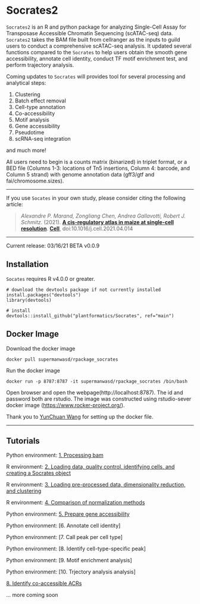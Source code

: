 
# Socrates2



`Socrates2` is an R and python package for analyzing Single-Cell Assay for Transposase Accessible Chromatin Sequencing (scATAC-seq) data. `Socrates2` takes the BAM file built from cellranger as the inputs to guild users to conduct a comprehensive scATAC-seq analysis. It updated several functions compared to the `Socrates` to help users obtain the smooth gene accessibility, annotate cell identity, conduct TF motif enrichment test, and perform trajectory analysis. 




Coming updates to `Socrates` will provides tool for several processing and analytical steps: 

1. Clustering
2. Batch effect removal 
3. Cell-type annotation 
4. Co-accessibility 
5. Motif analysis 
6. Gene accessibility 
7. Pseudotime 
8. scRNA-seq integration

and much more!

All users need to begin is a counts matrix (binarized) in triplet format, or a BED file (Columns 1-3: locations of Tn5 insertions, Column 4: barcode, and Column 5 strand) with genome annotation data (gff3/gtf and fai/chromosome.sizes). 

---

If you use `Socates` in your own study, please consider citing the following article:

> *Alexandre P. Marand, Zongliang Chen, Andrea Gallavotti, Robert J. Schmitz*. (2021). 
> [**A cis-regulatory atlas in maize at single-cell resolution**](https://doi.org/10.1016/j.cell.2021.04.014). 
> [**Cell**](https://doi.org/10.1016/j.cell.2021.04.014),  doi:10.1016/j.cell.2021.04.014

---

Current release: 03/16/21 BETA v0.0.9

## Installation

`Socates` requires R v4.0.0 or greater. 

```
# download the devtools package if not currently installed
install.packages("devtools")
library(devtools)

# install
devtools::install_github("plantformatics/Socrates", ref="main")
```
## Docker Image

Download the docker image
```
docker pull supermanwasd/rpackage_socrates
```
Run the docker image
```
docker run -p 8787:8787 -it supermanwasd/rpackage_socrates /bin/bash
```
Open browser and open the webpage(http://localhost:8787). The id and password both are rstudio. The image was constructed using rstudio-sever docker image (https://www.rocker-project.org/).

Thank you to [YunChuan Wang](https://github.com/supermanwasd) for setting up the docker file. 

---

## Tutorials
Python environment: [1. Processing bam](http://htmlpreview.github.io/?https://github.com/yanhaidong1/Socrates2/blob/main/vignettes/process_BAM.html)

R environment: [2. Loading data, quality control, identifying cells, and creating a Socrates object](https://htmlpreview.github.io/?https://github.com/plantformatics/Socrates/blob/main/vignettes/Load_and_QC_data.html)

R environment: [3. Loading pre-processed data, dimensionality reduction, and clustering](https://htmlpreview.github.io/?https://github.com/plantformatics/Socrates/blob/main/vignettes/Socrates_simple_clustering_tutorial.html)

R environment: [4. Comparison of normalization methods](https://htmlpreview.github.io/?https://github.com/plantformatics/Socrates/blob/main/vignettes/Socrates_clustering_comparison_tutorial_html.html)

Python environment: [5. Prepare gene accessibility](http://htmlpreview.github.io/?https://github.com/yanhaidong1/Socrates2/blob/main/vignettes/prepare_gene_accessibility.html)

Python environment: [6. Annotate cell identity]

Python environment: [7. Call peak per cell type]

Python environment: [8. Identify cell-type-specific peak]

Python environment: [9. Motif enrichment analysis]

Python environment: [10. Trjectory analysis analysis]

[8. Identify co-accessible ACRs](https://htmlpreview.github.io/?https://github.com/plantformatics/Socrates/blob/main/vignettes/Socrates_coACRs_tutorial.html)










...  more coming soon
